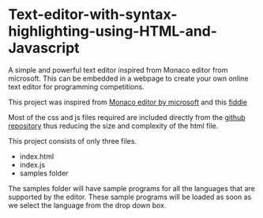 # Text-editor-with-syntax-highlighting-using-HTML-and-Javascript
A simple and powerful text editor inspired from Monaco editor from microsoft. This can be embedded in a webpage to create your own online text editor for programming competitions.

This project was inspired from [Monaco editor by microsoft](https://github.com/microsoft/monaco-editor) and this [fiddle](https://jsfiddle.net/robertrozas/r1b9hbhk/)

Most of the css and js files required are included directly from the [github repository](https://github.com/microsoft/monaco-editor) thus reducing the size and complexity of the html file.

This project consists of only three files.
* index.html
* index.js
* samples folder

The samples folder will have sample programs for all the languages that are supported by the editor. These sample programs will be loaded as soon as we select the language from the drop down box.

